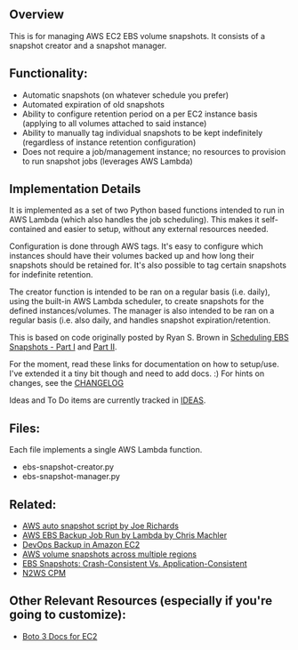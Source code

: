 ## Overview

This is for managing AWS EC2 EBS volume snapshots. It consists of a snapshot creator and a snapshot manager. 

## Functionality:

- Automatic snapshots (on whatever schedule you prefer)
- Automated expiration of old snapshots
- Ability to configure retention period on a per EC2 instance basis (applying to all volumes attached to said instance)
- Ability to manually tag individual snapshots to be kept indefinitely (regardless of instance retention configuration)
- Does not require a job/management instance; no resources to provision to run snapshot jobs (leverages AWS Lambda)

## Implementation Details

It is implemented as a set of two Python based functions intended to run in AWS Lambda (which also handles the job scheduling). This makes it self-contained and easier to setup, without any external resources needed.

Configuration is done through AWS tags. It's easy to configure which instances should have their volumes backed up and how long their snapshots should be retained for. It's also possible to tag certain snapshots for indefinite retention.

The creator function is intended to be ran on a regular basis (i.e. daily), using the built-in AWS Lambda scheduler, to create snapshots for the defined instances/volumes. The manager is also intended to be ran on a regular basis (i.e. also daily, and handles snapshot expiration/retention. 

This is based on code originally posted by Ryan S. Brown in [Scheduling EBS Snapshots - Part I](https://serverlesscode.com/post/lambda-schedule-ebs-snapshot-backups/) and [Part II](https://serverlesscode.com/post/lambda-schedule-ebs-snapshot-backups-2/).

For the moment, read these links for documentation on how to setup/use. I've extended it a tiny bit though and need to add docs. :) For hints on changes, see the [CHANGELOG](CHANGELOG.md)

Ideas and To Do items are currently tracked in [IDEAS](IDEAS.md).

## Files:

Each file implements a single AWS Lambda function.

- ebs-snapshot-creator.py
- ebs-snapshot-manager.py

## Related:

- [AWS auto snapshot script by Joe Richards](https://github.com/viyh/aws-scripts/blob/master/lambda_autosnap.py)
- [AWS EBS Backup Job Run by Lambda by Chris Machler](http://www.evergreenitco.com/evergreenit-blog/2016/4/19/aws-ebs-backup-job-run-by-lambda)
- [DevOps Backup in Amazon EC2](https://medium.com/aws-activate-startup-blog/devops-backup-in-amazon-ec2-190c6fcce41b#.hyo4nyqur)
- [AWS volume snapshots across multiple regions](https://mattyboy.net/general/aws-volume-snapshots-across-multiple-regions/)
- [EBS Snapshots: Crash-Consistent Vs. Application-Consistent](http://www.n2ws.com/blog/ebs-snapshots-crash-consistent-vs-application-consistent.html)
- [N2WS CPM](http://www.n2ws.com/products-services/pricing-registration.html)

## Other Relevant Resources (especially if you're going to customize):

- [Boto 3 Docs for EC2](https://boto3.readthedocs.io/en/latest/reference/services/ec2.html)


